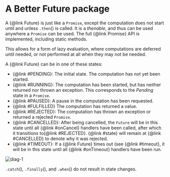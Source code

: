 # A Better Future package

A {@link Future} is just like a `Promise`, except the computation does not start until and
unless `.then`() is called. It is a _thenable_, and thus can be used anywhere a
`Promise` can be used. The full {@link Promise} API is implemented, including static methods.

This allows for a form of lazy evaluation, where computations are deferred until needed,
or not performed at all when they may not be needed.

A {@link Future} can be in one of these states:

* {@link #PENDING}: The initial state. The computation has not yet been started.
* {@link #RUNNING}: The computation has been started, but has neither returned nor
  thrown an exception. This corresponds to the _Pending_ state in a `Promise`.
* {@link #PAUSED}: A pause in the computation has been requested.
* {@link #FULFILLED} The computation has returned a value.
* {@link #REJECTED}: The computation has thrown an exception or returned a rejected
  `Promise`.
* {@link #CANCELLED}: After being cancelled, the `Future` will be in this state until all {@link #onCancel} handlers
  have been called, after which it transitions to{@link #REJECTED}. {@link #state} will remain at {@link #CANCELLED} to denote why it was rejected.
* {@link #TIMEOUT}: If a {@link Future} times out (see {@link #timeout}, it will be in
  this state until all {@link #onTimeout} handlers have been run.

![diag-1](images/basic-states.svg)

`.catch`(), `.finally`(), and `.when`() do not result in state changes.

